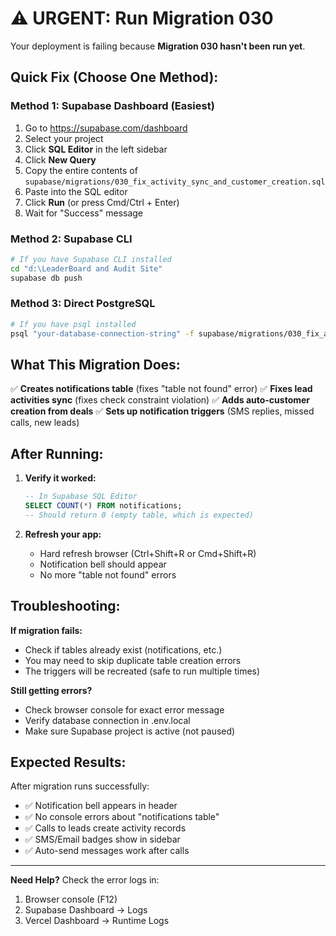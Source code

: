 # ⚠️ URGENT: Run Migration 030

Your deployment is failing because **Migration 030 hasn't been run yet**.

## Quick Fix (Choose One Method):

### Method 1: Supabase Dashboard (Easiest)

1. Go to https://supabase.com/dashboard
2. Select your project
3. Click **SQL Editor** in the left sidebar
4. Click **New Query**
5. Copy the entire contents of `supabase/migrations/030_fix_activity_sync_and_customer_creation.sql`
6. Paste into the SQL editor
7. Click **Run** (or press Cmd/Ctrl + Enter)
8. Wait for "Success" message

### Method 2: Supabase CLI

```bash
# If you have Supabase CLI installed
cd "d:\LeaderBoard and Audit Site"
supabase db push
```

### Method 3: Direct PostgreSQL

```bash
# If you have psql installed
psql "your-database-connection-string" -f supabase/migrations/030_fix_activity_sync_and_customer_creation.sql
```

## What This Migration Does:

✅ **Creates notifications table** (fixes "table not found" error)
✅ **Fixes lead activities sync** (fixes check constraint violation)
✅ **Adds auto-customer creation from deals**
✅ **Sets up notification triggers** (SMS replies, missed calls, new leads)

## After Running:

1. **Verify it worked:**
   ```sql
   -- In Supabase SQL Editor
   SELECT COUNT(*) FROM notifications;
   -- Should return 0 (empty table, which is expected)
   ```

2. **Refresh your app:**
   - Hard refresh browser (Ctrl+Shift+R or Cmd+Shift+R)
   - Notification bell should appear
   - No more "table not found" errors

## Troubleshooting:

**If migration fails:**
- Check if tables already exist (notifications, etc.)
- You may need to skip duplicate table creation errors
- The triggers will be recreated (safe to run multiple times)

**Still getting errors?**
- Check browser console for exact error message
- Verify database connection in .env.local
- Make sure Supabase project is active (not paused)

## Expected Results:

After migration runs successfully:
- ✅ Notification bell appears in header
- ✅ No console errors about "notifications table"
- ✅ Calls to leads create activity records
- ✅ SMS/Email badges show in sidebar
- ✅ Auto-send messages work after calls

---

**Need Help?**
Check the error logs in:
1. Browser console (F12)
2. Supabase Dashboard → Logs
3. Vercel Dashboard → Runtime Logs
